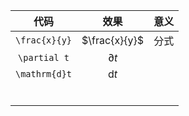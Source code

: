 |     代码      |     效果      | 意义 |
| :-----------: | :-----------: | :--: |
| `\frac{x}{y}` | $\frac{x}{y}$ | 分式 |
| `\partial t`  | $\partial t$  |      |
| `\mathrm{d}t` | $\mathrm{d}t$ |      |
|               |               |      |
|               |               |      |
|               |               |      |
|               |               |      |
|               |               |      |
|               |               |      |

